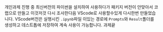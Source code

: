 개인과제 진행 중 최신버전의 파이썬을 설치하여 사용하다가 패키지 버전이 안맞아서 코랩으로 만들고 이것저것 다시 조사한다음 VScode로 사용할수있게 다시한번 만들었습니다.
VScode버전은 실행시킨 `.ipynb`파일 이있는 경로에 `Prompts`와 `Result`폴더를 생성하고 데스트톱에 저장하여 계속 사용이 가능합니다.
과제끝
